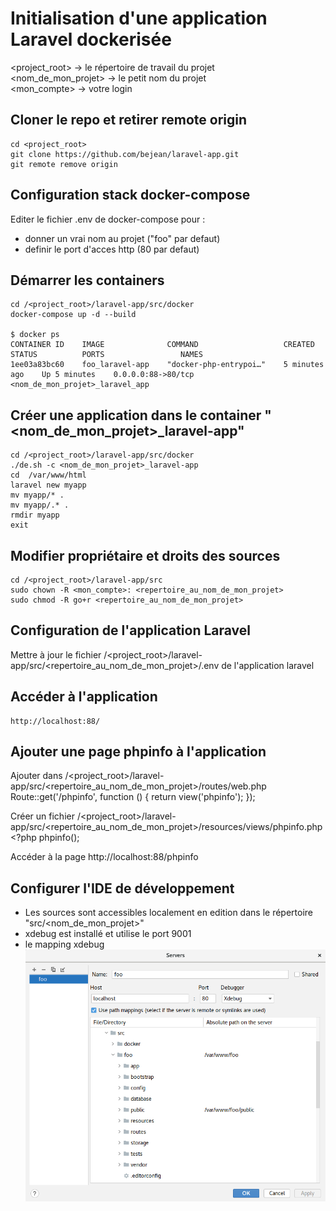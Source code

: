 # Initialisation d'une application Laravel dockerisée

<project_root> -> le répertoire de travail du projet  
<nom_de_mon_projet> -> le petit nom du projet  
<mon_compte> -> votre login


## Cloner le repo et retirer remote origin
    cd <project_root>
    git clone https://github.com/bejean/laravel-app.git
    git remote remove origin


## Configuration stack docker-compose
Editer le fichier .env de docker-compose pour : 
* donner un vrai nom au projet ("foo" par defaut) 
* definir le port d'acces http (80 par defaut) 


## Démarrer les containers
    cd /<project_root>/laravel-app/src/docker
    docker-compose up -d --build

    $ docker ps
    CONTAINER ID    IMAGE              COMMAND                   CREATED          STATUS          PORTS                 NAMES
    1ee03a83bc60    foo_laravel-app    "docker-php-entrypoi…"    5 minutes ago    Up 5 minutes    0.0.0.0:88->80/tcp    <nom_de_mon_projet>_laravel_app


## Créer une application dans le container "<nom_de_mon_projet>_laravel-app"
    cd /<project_root>/laravel-app/src/docker
    ./de.sh -c <nom_de_mon_projet>_laravel-app
    cd  /var/www/html
    laravel new myapp
    mv myapp/* .
    mv myapp/.* .
    rmdir myapp
    exit


## Modifier propriétaire et droits des sources
    cd /<project_root>/laravel-app/src
    sudo chown -R <mon_compte>: <repertoire_au_nom_de_mon_projet>
    sudo chmod -R go+r <repertoire_au_nom_de_mon_projet>


## Configuration de l'application Laravel
Mettre à jour le fichier /<project_root>/laravel-app/src/<repertoire_au_nom_de_mon_projet>/.env de l'application laravel


## Accéder à l'application
    http://localhost:88/


## Ajouter une page phpinfo à l'application

Ajouter dans /<project_root>/laravel-app/src/<repertoire_au_nom_de_mon_projet>/routes/web.php
    Route::get('/phpinfo', function () {
        return view('phpinfo');
    });

Créer un fichier /<project_root>/laravel-app/src/<repertoire_au_nom_de_mon_projet>/resources/views/phpinfo.php
    <?php
    phpinfo();

Accéder à la page
    http://localhost:88/phpinfo


## Configurer l'IDE de développement

* Les sources sont accessibles localement en edition dans le répertoire "src/<nom_de_mon_projet>" 
* xdebug est installé et utilise le port 9001  
* le mapping xdebug  
![mapping xdebug](PHPStorm-Xdebug.png?raw=true)


